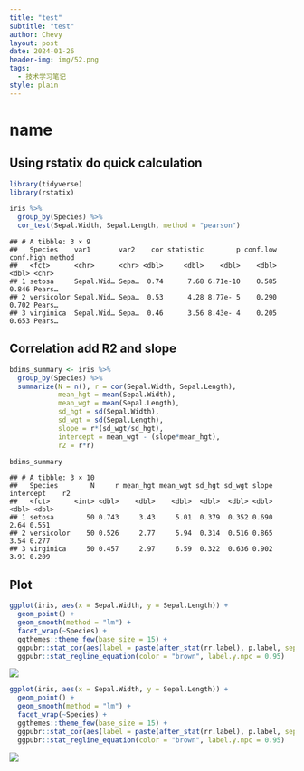 ```yaml
---
title: "test"
subtitle: "test"
author: Chevy
layout: post
date: 2024-01-26
header-img: img/52.png
tags:
  - 技术学习笔记
style: plain
---
```


# name

<section class="main-content">
<div id="using-rstatix-do-quick-calculation" class="section level2">
<h2>Using rstatix do quick calculation</h2>
<div class="sourceCode" id="cb1"><pre class="sourceCode r"><code class="sourceCode r"><span id="cb1-1"><a href="#cb1-1" tabindex="-1"></a><span class="fu">library</span>(tidyverse)</span>
<span id="cb1-2"><a href="#cb1-2" tabindex="-1"></a><span class="fu">library</span>(rstatix)</span>
<span id="cb1-3"><a href="#cb1-3" tabindex="-1"></a></span>
<span id="cb1-4"><a href="#cb1-4" tabindex="-1"></a>iris <span class="sc">%&gt;%</span></span>
<span id="cb1-5"><a href="#cb1-5" tabindex="-1"></a>  <span class="fu">group_by</span>(Species) <span class="sc">%&gt;%</span></span>
<span id="cb1-6"><a href="#cb1-6" tabindex="-1"></a>  <span class="fu">cor_test</span>(Sepal.Width, Sepal.Length, <span class="at">method =</span> <span class="st">&quot;pearson&quot;</span>)</span></code></pre></div>
<pre><code>## # A tibble: 3 × 9
##   Species    var1       var2    cor statistic        p conf.low conf.high method
##   &lt;fct&gt;      &lt;chr&gt;      &lt;chr&gt; &lt;dbl&gt;     &lt;dbl&gt;    &lt;dbl&gt;    &lt;dbl&gt;     &lt;dbl&gt; &lt;chr&gt; 
## 1 setosa     Sepal.Wid… Sepa…  0.74      7.68 6.71e-10    0.585     0.846 Pears…
## 2 versicolor Sepal.Wid… Sepa…  0.53      4.28 8.77e- 5    0.290     0.702 Pears…
## 3 virginica  Sepal.Wid… Sepa…  0.46      3.56 8.43e- 4    0.205     0.653 Pears…</code></pre>
</div>
<div id="correlation-add-r2-and-slope" class="section level2">
<h2>Correlation add R2 and slope</h2>
<div class="sourceCode" id="cb3"><pre class="sourceCode r"><code class="sourceCode r"><span id="cb3-1"><a href="#cb3-1" tabindex="-1"></a>bdims_summary <span class="ot">&lt;-</span> iris <span class="sc">%&gt;%</span></span>
<span id="cb3-2"><a href="#cb3-2" tabindex="-1"></a>  <span class="fu">group_by</span>(Species) <span class="sc">%&gt;%</span></span>
<span id="cb3-3"><a href="#cb3-3" tabindex="-1"></a>  <span class="fu">summarize</span>(<span class="at">N =</span> <span class="fu">n</span>(), <span class="at">r =</span> <span class="fu">cor</span>(Sepal.Width, Sepal.Length),</span>
<span id="cb3-4"><a href="#cb3-4" tabindex="-1"></a>            <span class="at">mean_hgt =</span> <span class="fu">mean</span>(Sepal.Width), </span>
<span id="cb3-5"><a href="#cb3-5" tabindex="-1"></a>            <span class="at">mean_wgt =</span> <span class="fu">mean</span>(Sepal.Length),</span>
<span id="cb3-6"><a href="#cb3-6" tabindex="-1"></a>            <span class="at">sd_hgt =</span> <span class="fu">sd</span>(Sepal.Width), </span>
<span id="cb3-7"><a href="#cb3-7" tabindex="-1"></a>            <span class="at">sd_wgt =</span> <span class="fu">sd</span>(Sepal.Length),</span>
<span id="cb3-8"><a href="#cb3-8" tabindex="-1"></a>            <span class="at">slope =</span> r<span class="sc">*</span>(sd_wgt<span class="sc">/</span>sd_hgt),</span>
<span id="cb3-9"><a href="#cb3-9" tabindex="-1"></a>            <span class="at">intercept =</span> mean_wgt <span class="sc">-</span> (slope<span class="sc">*</span>mean_hgt),</span>
<span id="cb3-10"><a href="#cb3-10" tabindex="-1"></a>            <span class="at">r2 =</span> r<span class="sc">*</span>r)</span>
<span id="cb3-11"><a href="#cb3-11" tabindex="-1"></a></span>
<span id="cb3-12"><a href="#cb3-12" tabindex="-1"></a>bdims_summary</span></code></pre></div>
<pre><code>## # A tibble: 3 × 10
##   Species        N     r mean_hgt mean_wgt sd_hgt sd_wgt slope intercept    r2
##   &lt;fct&gt;      &lt;int&gt; &lt;dbl&gt;    &lt;dbl&gt;    &lt;dbl&gt;  &lt;dbl&gt;  &lt;dbl&gt; &lt;dbl&gt;     &lt;dbl&gt; &lt;dbl&gt;
## 1 setosa        50 0.743     3.43     5.01  0.379  0.352 0.690      2.64 0.551
## 2 versicolor    50 0.526     2.77     5.94  0.314  0.516 0.865      3.54 0.277
## 3 virginica     50 0.457     2.97     6.59  0.322  0.636 0.902      3.91 0.209</code></pre>
</div>
<div id="plot" class="section level2">
<h2>Plot</h2>
<div class="sourceCode" id="cb5"><pre class="sourceCode r"><code class="sourceCode r"><span id="cb5-1"><a href="#cb5-1" tabindex="-1"></a><span class="fu">ggplot</span>(iris, <span class="fu">aes</span>(<span class="at">x =</span> Sepal.Width, <span class="at">y =</span> Sepal.Length)) <span class="sc">+</span></span>
<span id="cb5-2"><a href="#cb5-2" tabindex="-1"></a>  <span class="fu">geom_point</span>() <span class="sc">+</span></span>
<span id="cb5-3"><a href="#cb5-3" tabindex="-1"></a>  <span class="fu">geom_smooth</span>(<span class="at">method =</span> <span class="st">&quot;lm&quot;</span>) <span class="sc">+</span></span>
<span id="cb5-4"><a href="#cb5-4" tabindex="-1"></a>  <span class="fu">facet_wrap</span>(<span class="sc">~</span>Species) <span class="sc">+</span> </span>
<span id="cb5-5"><a href="#cb5-5" tabindex="-1"></a>  ggthemes<span class="sc">::</span><span class="fu">theme_few</span>(<span class="at">base_size =</span> <span class="dv">15</span>) <span class="sc">+</span></span>
<span id="cb5-6"><a href="#cb5-6" tabindex="-1"></a>  ggpubr<span class="sc">::</span><span class="fu">stat_cor</span>(<span class="fu">aes</span>(<span class="at">label =</span> <span class="fu">paste</span>(<span class="fu">after_stat</span>(rr.label), p.label, <span class="at">sep =</span> <span class="st">&quot;~ `,`~&quot;</span>)), <span class="at">color =</span> <span class="st">&quot;brown&quot;</span>, <span class="at">label.y.npc =</span> <span class="dv">1</span>) <span class="sc">+</span></span>
<span id="cb5-7"><a href="#cb5-7" tabindex="-1"></a>  ggpubr<span class="sc">::</span><span class="fu">stat_regline_equation</span>(<span class="at">color =</span> <span class="st">&quot;brown&quot;</span>, <span class="at">label.y.npc =</span> <span class="fl">0.95</span>) </span></code></pre></div>
<p><img src="D:\Github_repo\ChevyXu.github.io\img\2024-01-25\ggplot-1.png" /><!-- --></p>
<div class="sourceCode" id="cb6"><pre class="sourceCode r"><code class="sourceCode r"><span id="cb6-1"><a href="#cb6-1" tabindex="-1"></a><span class="fu">ggplot</span>(iris, <span class="fu">aes</span>(<span class="at">x =</span> Sepal.Width, <span class="at">y =</span> Sepal.Length)) <span class="sc">+</span></span>
<span id="cb6-2"><a href="#cb6-2" tabindex="-1"></a>  <span class="fu">geom_point</span>() <span class="sc">+</span></span>
<span id="cb6-3"><a href="#cb6-3" tabindex="-1"></a>  <span class="fu">geom_smooth</span>(<span class="at">method =</span> <span class="st">&quot;lm&quot;</span>) <span class="sc">+</span></span>
<span id="cb6-4"><a href="#cb6-4" tabindex="-1"></a>  <span class="fu">facet_wrap</span>(<span class="sc">~</span>Species) <span class="sc">+</span> </span>
<span id="cb6-5"><a href="#cb6-5" tabindex="-1"></a>  ggthemes<span class="sc">::</span><span class="fu">theme_few</span>(<span class="at">base_size =</span> <span class="dv">15</span>) <span class="sc">+</span></span>
<span id="cb6-6"><a href="#cb6-6" tabindex="-1"></a>  ggpubr<span class="sc">::</span><span class="fu">stat_cor</span>(<span class="fu">aes</span>(<span class="at">label =</span> <span class="fu">paste</span>(<span class="fu">after_stat</span>(rr.label), p.label, <span class="at">sep =</span> <span class="st">&quot;~ `,`~&quot;</span>)), <span class="at">color =</span> <span class="st">&quot;brown&quot;</span>, <span class="at">label.y.npc =</span> <span class="dv">1</span>) <span class="sc">+</span></span>
<span id="cb6-7"><a href="#cb6-7" tabindex="-1"></a>  ggpubr<span class="sc">::</span><span class="fu">stat_regline_equation</span>(<span class="at">color =</span> <span class="st">&quot;brown&quot;</span>, <span class="at">label.y.npc =</span> <span class="fl">0.95</span>) </span></code></pre></div>
<p><img src="D:\Github_repo\ChevyXu.github.io\img\2024-01-25\unnamed-chunk-1-1.png" /><!-- --></p>
</div>
</section>
